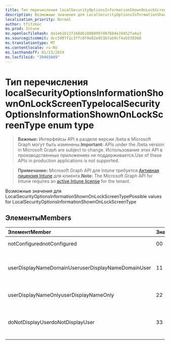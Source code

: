 ```yaml
---
title: Тип перечисления localSecurityOptionsInformationShownOnLockScreenType
description: Возможные значения для LocalSecurityOptionsInformationShownOnLockScreenType
localization_priority: Normal
author: tfitzmac
ms.prod: Intune
ms.openlocfilehash: da1eb1b137168db10888997d07684e19452fa4a3
ms.sourcegitcommit: dcc5907f2c3ffc0f0e82e953b7ab9cf4ab938360
ms.translationtype: MT
ms.contentlocale: ru-RU
ms.lasthandoff: 01/23/2019
ms.locfileid: "29401049"
---
```

# <a name="localsecurityoptionsinformationshownonlockscreentype-enum-type"></a><span data-ttu-id="10b28-103">Тип перечисления localSecurityOptionsInformationShownOnLockScreenType</span><span class="sxs-lookup"><span data-stu-id="10b28-103">localSecurityOptionsInformationShownOnLockScreenType enum type</span></span>

> <span data-ttu-id="10b28-104">**Важные:** Интерфейсы API в разделе версии /beta в Microsoft Graph могут быть изменены.</span><span class="sxs-lookup"><span data-stu-id="10b28-104">**Important:** APIs under the /beta version in Microsoft Graph are subject to change.</span></span> <span data-ttu-id="10b28-105">Использование этих API в производственных приложениях не поддерживается.</span><span class="sxs-lookup"><span data-stu-id="10b28-105">Use of these APIs in production applications is not supported.</span></span>

> <span data-ttu-id="10b28-106">**Примечание:** Microsoft Graph API для Intune требуется [Активная лицензия Intune](https://go.microsoft.com/fwlink/?linkid=839381) для клиента.</span><span class="sxs-lookup"><span data-stu-id="10b28-106">**Note:** The Microsoft Graph API for Intune requires an [active Intune license](https://go.microsoft.com/fwlink/?linkid=839381) for the tenant.</span></span>

<span data-ttu-id="10b28-107">Возможные значения для LocalSecurityOptionsInformationShownOnLockScreenType</span><span class="sxs-lookup"><span data-stu-id="10b28-107">Possible values for LocalSecurityOptionsInformationShownOnLockScreenType</span></span>

## <a name="members"></a><span data-ttu-id="10b28-108">Элементы</span><span class="sxs-lookup"><span data-stu-id="10b28-108">Members</span></span>
|<span data-ttu-id="10b28-109">Элемент</span><span class="sxs-lookup"><span data-stu-id="10b28-109">Member</span></span>|<span data-ttu-id="10b28-110">Значение</span><span class="sxs-lookup"><span data-stu-id="10b28-110">Value</span></span>|<span data-ttu-id="10b28-111">Описание</span><span class="sxs-lookup"><span data-stu-id="10b28-111">Description</span></span>|
|:---|:---|:---|
|<span data-ttu-id="10b28-112">notConfigured</span><span class="sxs-lookup"><span data-stu-id="10b28-112">notConfigured</span></span>|<span data-ttu-id="10b28-113">0</span><span class="sxs-lookup"><span data-stu-id="10b28-113">0</span></span>|<span data-ttu-id="10b28-114">Не настроен</span><span class="sxs-lookup"><span data-stu-id="10b28-114">Not Configured</span></span>|
|<span data-ttu-id="10b28-115">userDisplayNameDomainUser</span><span class="sxs-lookup"><span data-stu-id="10b28-115">userDisplayNameDomainUser</span></span>|<span data-ttu-id="10b28-116">1</span><span class="sxs-lookup"><span data-stu-id="10b28-116">1</span></span>|<span data-ttu-id="10b28-117">Отображаемое имя пользователя, домен и имена</span><span class="sxs-lookup"><span data-stu-id="10b28-117">User display name, domain and user names</span></span>|
|<span data-ttu-id="10b28-118">userDisplayNameOnly</span><span class="sxs-lookup"><span data-stu-id="10b28-118">userDisplayNameOnly</span></span>|<span data-ttu-id="10b28-119">2</span><span class="sxs-lookup"><span data-stu-id="10b28-119">2</span></span>|<span data-ttu-id="10b28-120">Только имя пользователя</span><span class="sxs-lookup"><span data-stu-id="10b28-120">User display name only</span></span>|
|<span data-ttu-id="10b28-121">doNotDisplayUser</span><span class="sxs-lookup"><span data-stu-id="10b28-121">doNotDisplayUser</span></span>|<span data-ttu-id="10b28-122">3</span><span class="sxs-lookup"><span data-stu-id="10b28-122">3</span></span>|<span data-ttu-id="10b28-123">Не отображать сведения о пользователе</span><span class="sxs-lookup"><span data-stu-id="10b28-123">Do not display user information</span></span>|





